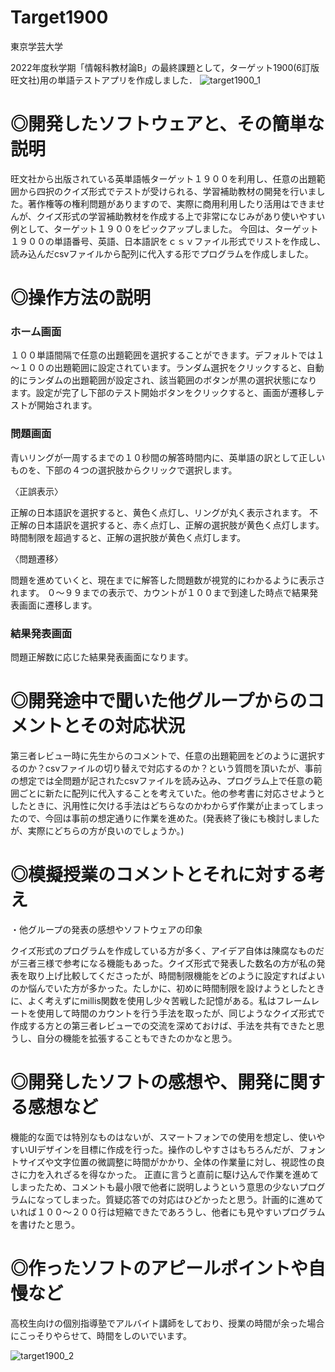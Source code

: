 # Target1900
東京学芸大学

2022年度秋学期「情報科教材論B」の最終課題として，ターゲット1900(6訂版 旺文社)用の単語テストアプリを作成しました．
![target1900_1](https://user-images.githubusercontent.com/101140119/202908453-eb213b72-a01c-4cd2-b8b4-5f5cfc18083c.png)

# ◎開発したソフトウェアと、その簡単な説明

旺文社から出版されている英単語帳ターゲット１９００を利用し、任意の出題範囲から四択のクイズ形式でテストが受けられる、学習補助教材の開発を行いました。著作権等の権利問題がありますので、実際に商用利用したり活用はできませんが、クイズ形式の学習補助教材を作成する上で非常になじみがあり使いやすい例として、ターゲット１９００をピックアップしました。
今回は、ターゲット１９００の単語番号、英語、日本語訳をｃｓｖファイル形式でリストを作成し、読み込んだcsvファイルから配列に代入する形でプログラムを作成しました。

# ◎操作方法の説明

### ホーム画面
１００単語間隔で任意の出題範囲を選択することができます。デフォルトでは１～１００の出題範囲に設定されています。ランダム選択をクリックすると、自動的にランダムの出題範囲が設定され、該当範囲のボタンが黒の選択状態になります。設定が完了し下部のテスト開始ボタンをクリックすると、画面が遷移しテストが開始されます。

### 問題画面
青いリングが一周するまでの１０秒間の解答時間内に、英単語の訳として正しいものを、下部の４つの選択肢からクリックで選択します。

〈正誤表示〉

正解の日本語訳を選択すると、黄色く点灯し、リングが丸く表示されます。
不正解の日本語訳を選択すると、赤く点灯し、正解の選択肢が黄色く点灯します。
時間制限を超過すると、正解の選択肢が黄色く点灯します。

〈問題遷移〉

問題を進めていくと、現在までに解答した問題数が視覚的にわかるように表示されます。
０～９９までの表示で、カウントが１００まで到達した時点で結果発表画面に遷移します。

### 結果発表画面
問題正解数に応じた結果発表画面になります。

# ◎開発途中で聞いた他グループからのコメントとその対応状況
第三者レビュー時に先生からのコメントで、任意の出題範囲をどのように選択するのか？csvファイルの切り替えで対応するのか？という質問を頂いたが、事前の想定では全問題が記されたcsvファイルを読み込み、プログラム上で任意の範囲ごとに新たに配列に代入することを考えていた。他の参考書に対応させようとしたときに、汎用性に欠ける手法はどちらなのかわからず作業が止まってしまったので、今回は事前の想定通りに作業を進めた。(発表終了後にも検討しましたが、実際にどちらの方が良いのでしょうか。)

# ◎模擬授業のコメントとそれに対する考え
・他グループの発表の感想やソフトウェアの印象

クイズ形式のプログラムを作成している方が多く、アイデア自体は陳腐なものだが三者三様で参考になる機能もあった。クイズ形式で発表した数名の方が私の発表を取り上げ比較してくださったが、時間制限機能をどのように設定すればよいのか悩んでいた方が多かった。たしかに、初めに時間制限を設けようとしたときに、よく考えずにmillis関数を使用し少々苦戦した記憶がある。私はフレームレートを使用して時間のカウントを行う手法を取ったが、同じようなクイズ形式で作成する方との第三者レビューでの交流を深めておけば、手法を共有できたと思うし、自分の機能を拡張することもできたのかなと思う。


# ◎開発したソフトの感想や、開発に関する感想など
機能的な面では特別なものはないが、スマートフォンでの使用を想定し、使いやすいUIデザインを目標に作成を行った。操作のしやすさはもちろんだが、フォントサイズや文字位置の微調整に時間がかかり、全体の作業量に対し、視認性の良さに力を入れざるを得なかった。
正直に言うと直前に駆け込んで作業を進めてしまったため、コメントも最小限で他者に説明しようという意思の少ないプログラムになってしまった。質疑応答での対応はひどかったと思う。計画的に進めていれば１００～２００行は短縮できたであろうし、他者にも見やすいプログラムを書けたと思う。

# ◎作ったソフトのアピールポイントや自慢など
高校生向けの個別指導塾でアルバイト講師をしており、授業の時間が余った場合にこっそりやらせて、時間をしのいでいます。

![target1900_2](https://user-images.githubusercontent.com/101140119/202908459-7c8b0668-6a68-4d1d-8088-db692cbb1786.png)
